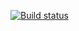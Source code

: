 [![Build status](https://ci.appveyor.com/api/projects/status/jorckd8a90d5pkap?svg=true)](https://ci.appveyor.com/project/Nastya2420/bdd)